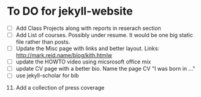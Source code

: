 To DO for jekyll-website
==============

- [ ]  Add Class Projects along with reports in reserach section
- [ ]  Add List of courses. Possibly under resume. It would be one big static file rather than posts. 
- [ ]  Update the Misc page with links and better layout. 
Links: http://mark.reid.name/blog/kith.htmlw
- [ ]  update the HOWTO video using micsrosoft office mix
- [ ]  update CV page with a better bio. Name the page CV
 "I was born in ..."
- [ ]  use jekyll-scholar for bib
11. Add a collection of press coverage